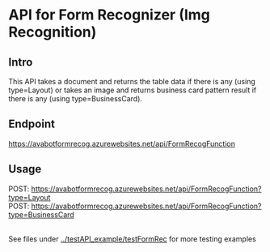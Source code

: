# API for Form Recognizer (Img Recognition)

## Intro

This API takes a document and returns the table data if there is any (using type=Layout)
or takes an image and returns business card pattern result if there is any (using type=BusinessCard).

## Endpoint

https://avabotformrecog.azurewebsites.net/api/FormRecogFunction

## Usage

POST: https://avabotformrecog.azurewebsites.net/api/FormRecogFunction?type=Layout
<BR>POST: https://avabotformrecog.azurewebsites.net/api/FormRecogFunction?type=BusinessCard

<br>See files under [../testAPI_example/testFormRec](../testAPI_example/testFormRec) for more testing examples
